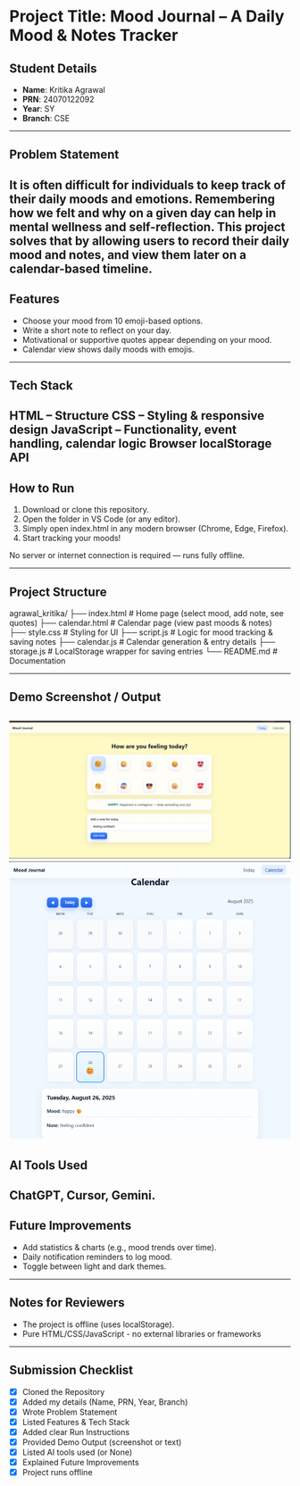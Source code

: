 # Project Title: Mood Journal – A Daily Mood & Notes Tracker

## Student Details
- **Name**: Kritika Agrawal 
- **PRN**: 24070122092 
- **Year**: SY  
- **Branch**: CSE 

---

## Problem Statement
It is often difficult for individuals to keep track of their daily moods and emotions. Remembering how we felt and why on a given day can help in mental wellness and self-reflection.
This project solves that by allowing users to record their daily mood and notes, and view them later on a calendar-based timeline.
---

## Features
- Choose your mood from 10 emoji-based options.
- Write a short note to reflect on your day.
- Motivational or supportive quotes appear depending on your mood.
- Calendar view shows daily moods with emojis.
---

## Tech Stack
HTML – Structure
CSS – Styling & responsive design
JavaScript – Functionality, event handling, calendar logic
Browser localStorage API
---

## How to Run
1. Download or clone this repository.
2. Open the folder in VS Code (or any editor).
3. Simply open index.html in any modern browser (Chrome, Edge, Firefox).
4. Start tracking your moods!

No server or internet connection is required — runs fully offline.

---

## Project Structure

agrawal_kritika/
├── index.html       # Home page (select mood, add note, see quotes)
├── calendar.html    # Calendar page (view past moods & notes)
├── style.css        # Styling for UI
├── script.js        # Logic for mood tracking & saving notes
├── calendar.js      # Calendar generation & entry details
├── storage.js       # LocalStorage wrapper for saving entries
└── README.md        # Documentation

---

## Demo Screenshot / Output
![screenshot](screenshot/screenshot1.png)
![screenshot](screenshot/screenshot2.png)
---

## AI Tools Used
ChatGPT, Cursor, Gemini.  
---

## Future Improvements
- Add statistics & charts (e.g., mood trends over time).
- Daily notification reminders to log mood.
- Toggle between light and dark themes.

---

## Notes for Reviewers
- The project is offline (uses localStorage).
- Pure HTML/CSS/JavaScript - no external libraries or frameworks
---

## Submission Checklist 
- [x] Cloned the Repository 
- [x] Added my details (Name, PRN, Year, Branch)  
- [x] Wrote Problem Statement  
- [x] Listed Features & Tech Stack  
- [x] Added clear Run Instructions  
- [x] Provided Demo Output (screenshot or text)  
- [x] Listed AI tools used (or None)  
- [x] Explained Future Improvements  
- [x] Project runs offline
